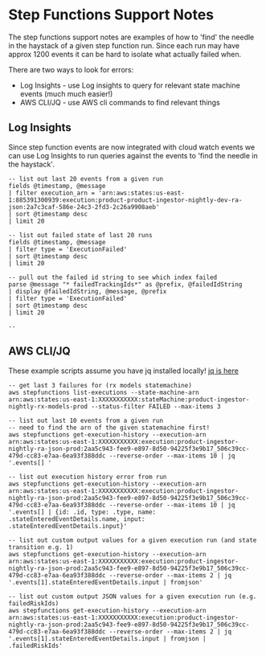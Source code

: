 # Step Functions Support Notes

The step functions support notes are examples of how to 'find' the needle in the haystack of a given step function run. Since each run may have approx 1200 events it can be hard to isolate what actually failed when.

There are two ways to look for errors:
* Log Insights - use Log insights to query for relevant state machine events (much much easier!)
* AWS CLI/JQ - use AWS cli commands to find relevant things


## Log Insights
Since step function events are now integrated with cloud watch events we can use Log Insights to run queries against the events to 'find the needle in the haystack'.

```
-- list out last 20 events from a given run
fields @timestamp, @message
| filter execution_arn = 'arn:aws:states:us-east-1:885391300939:execution:product-product-ingestor-nightly-dev-ra-json:2a7c3caf-586e-24c3-2fd3-2c26a9908aeb'
| sort @timestamp desc
| limit 20

-- list out failed state of last 20 runs
fields @timestamp, @message
| filter type = 'ExecutionFailed'
| sort @timestamp desc
| limit 20

-- pull out the failed id string to see which index failed
parse @message "* failedTrackingIds*" as @prefix, @failedIdString
| display @failedIdString, @message, @prefix
| filter type = 'ExecutionFailed'
| sort @timestamp desc
| limit 20

--
```

## AWS CLI/JQ
These example scripts assume you have jq installed locally! [jq is here](https://stedolan.github.io/jq/)

```
-- get last 3 failures for (rx models statemachine)
aws stepfunctions list-executions --state-machine-arn arn:aws:states:us-east-1:XXXXXXXXXXX:stateMachine:product-ingestor-nightly-rx-models-prod --status-filter FAILED --max-items 3

-- list out last 10 events from a given run
-- need to find the arn of the given statemachine first!
aws stepfunctions get-execution-history --execution-arn arn:aws:states:us-east-1:XXXXXXXXXXX:execution:product-ingestor-nightly-ra-json-prod:2aa5c943-fee9-e897-8d50-94225f3e9b17_506c39cc-479d-cc83-e7aa-6ea93f388ddc --reverse-order --max-items 10 | jq '.events[] '

-- list out execution history error from run
aws stepfunctions get-execution-history --execution-arn arn:aws:states:us-east-1:XXXXXXXXXXX:execution:product-ingestor-nightly-ra-json-prod:2aa5c943-fee9-e897-8d50-94225f3e9b17_506c39cc-479d-cc83-e7aa-6ea93f388ddc --reverse-order --max-items 10 | jq '.events[] | {id: .id, type: .type, name: .stateEnteredEventDetails.name, input: .stateEnteredEventDetails.input}'

-- list out custom output values for a given execution run (and state transition e.g. 1)
aws stepfunctions get-execution-history --execution-arn arn:aws:states:us-east-1:XXXXXXXXXXX:execution:product-ingestor-nightly-ra-json-prod:2aa5c943-fee9-e897-8d50-94225f3e9b17_506c39cc-479d-cc83-e7aa-6ea93f388ddc --reverse-order --max-items 2 | jq '.events[1].stateEnteredEventDetails.input | fromjson'

-- list out custom output JSON values for a given execution run (e.g. failedRiskIds)
aws stepfunctions get-execution-history --execution-arn arn:aws:states:us-east-1:XXXXXXXXXXX:execution:product-ingestor-nightly-ra-json-prod:2aa5c943-fee9-e897-8d50-94225f3e9b17_506c39cc-479d-cc83-e7aa-6ea93f388ddc --reverse-order --max-items 2 | jq '.events[1].stateEnteredEventDetails.input | fromjson | .failedRiskIds'

```
